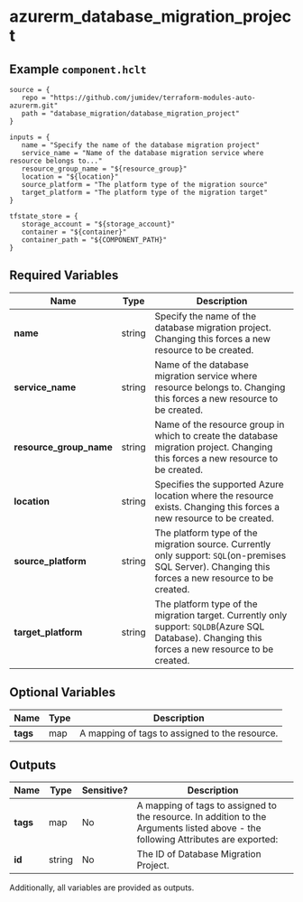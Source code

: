 # azurerm_database_migration_project



## Example `component.hclt`

```hcl
source = {
   repo = "https://github.com/jumidev/terraform-modules-auto-azurerm.git"   
   path = "database_migration/database_migration_project"   
}

inputs = {
   name = "Specify the name of the database migration project"   
   service_name = "Name of the database migration service where resource belongs to..."   
   resource_group_name = "${resource_group}"   
   location = "${location}"   
   source_platform = "The platform type of the migration source"   
   target_platform = "The platform type of the migration target"   
}

tfstate_store = {
   storage_account = "${storage_account}"   
   container = "${container}"   
   container_path = "${COMPONENT_PATH}"   
}

```

## Required Variables

| Name | Type |  Description |
| ---- | --------- |  ----------- |
| **name** | string |  Specify the name of the database migration project. Changing this forces a new resource to be created. | 
| **service_name** | string |  Name of the database migration service where resource belongs to. Changing this forces a new resource to be created. | 
| **resource_group_name** | string |  Name of the resource group in which to create the database migration project. Changing this forces a new resource to be created. | 
| **location** | string |  Specifies the supported Azure location where the resource exists. Changing this forces a new resource to be created. | 
| **source_platform** | string |  The platform type of the migration source. Currently only support: `SQL`(on-premises SQL Server). Changing this forces a new resource to be created. | 
| **target_platform** | string |  The platform type of the migration target. Currently only support: `SQLDB`(Azure SQL Database). Changing this forces a new resource to be created. | 

## Optional Variables

| Name | Type |  Description |
| ---- | --------- |  ----------- |
| **tags** | map |  A mapping of tags to assigned to the resource. | 



## Outputs

| Name | Type | Sensitive? | Description |
| ---- | ---- | --------- | --------- |
| **tags** | map | No  | A mapping of tags to assigned to the resource. In addition to the Arguments listed above - the following Attributes are exported: | 
| **id** | string | No  | The ID of Database Migration Project. | 

Additionally, all variables are provided as outputs.
